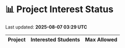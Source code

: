 # 📊 Project Interest Status

Last updated: **2025-08-07 03:29 UTC**

| Project | Interested Students | Max Allowed |
|---------|---------------------|-------------|
